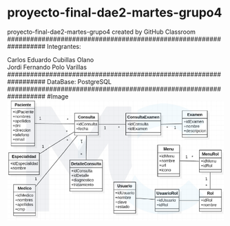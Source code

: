# proyecto-final-dae2-martes-grupo4
proyecto-final-dae2-martes-grupo4 created by GitHub Classroom</br>
##################################################################
Integrantes:</br>

Carlos Eduardo Cubillas Olano</br>
Jordi Fernando Polo Varillas
##################################################################
DataBase:
PostgreSQL
##################################################################
#Image
![](img/bd.png)
